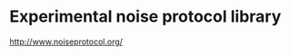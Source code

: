 Experimental noise protocol library
===================================

http://www.noiseprotocol.org/
